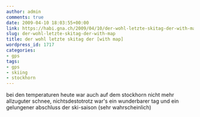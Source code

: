 ```yaml
---
author: admin
comments: true
date: 2009-04-10 18:03:55+00:00
link: https://habi.gna.ch/2009/04/10/der-wohl-letzte-skitag-der-with-map/
slug: der-wohl-letzte-skitag-der-with-map
title: der wohl letzte skitag der [with map]
wordpress_id: 1717
categories:
- gps
tags:
- gps
- skiing
- stockhorn
---
```


bei den temperaturen heute war auch auf dem stockhorn nicht mehr allzuguter schnee, nichtsdestotrotz war's ein wunderbarer tag und ein gelungener abschluss der ski-saison (sehr wahrscheinlich)



